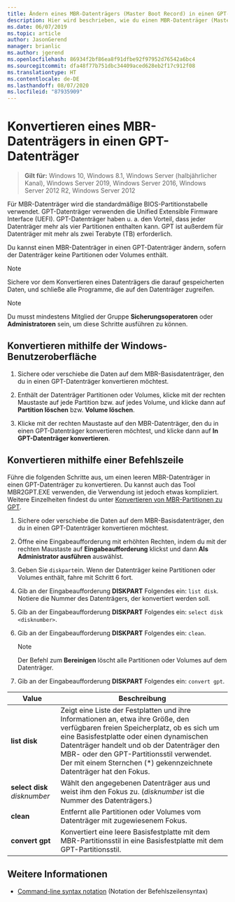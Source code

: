 ```yaml
---
title: Ändern eines MBR-Datenträgers (Master Boot Record) in einen GPT-Datenträger (GUID Partition Table, GUID-Partitionstabelle)
description: Hier wird beschrieben, wie du einen MBR-Datenträger (Master Boot Record) in einen GPT-Datenträger (GUID Partition Table, GUID-Partitionstabelle) änderst.
ms.date: 06/07/2019
ms.topic: article
author: JasonGerend
manager: brianlic
ms.author: jgerend
ms.openlocfilehash: 86934f2bf86ea8f91dfbe92f97952d76542a6bc4
ms.sourcegitcommit: dfa48f77b751dbc34409aced628eb2f17c912f08
ms.translationtype: HT
ms.contentlocale: de-DE
ms.lasthandoff: 08/07/2020
ms.locfileid: "87935909"
---
```

# <a name="convert-an-mbr-disk-into-a-gpt-disk"></a>Konvertieren eines MBR-Datenträgers in einen GPT-Datenträger

> **Gilt für:** Windows 10, Windows 8.1, Windows Server (halbjährlicher Kanal), Windows Server 2019, Windows Server 2016, Windows Server 2012 R2, Windows Server 2012

Für MBR-Datenträger wird die standardmäßige BIOS-Partitionstabelle verwendet. GPT-Datenträger verwenden die Unified Extensible Firmware Interface (UEFI). GPT-Datenträger haben u. a. den Vorteil, dass jeder Datenträger mehr als vier Partitionen enthalten kann. GPT ist außerdem für Datenträger mit mehr als zwei Terabyte (TB) erforderlich.

Du kannst einen MBR-Datenträger in einen GPT-Datenträger ändern, sofern der Datenträger keine Partitionen oder Volumes enthält.

> [!NOTE]
> Sichere vor dem Konvertieren eines Datenträgers die darauf gespeicherten Daten, und schließe alle Programme, die auf den Datenträger zugreifen.

> [!NOTE]
> Du musst mindestens Mitglied der Gruppe **Sicherungsoperatoren** oder **Administratoren** sein, um diese Schritte ausführen zu können.

## <a name="converting-using-the-windows-interface"></a>Konvertieren mithilfe der Windows-Benutzeroberfläche

1.  Sichere oder verschiebe die Daten auf dem MBR-Basisdatenträger, den du in einen GPT-Datenträger konvertieren möchtest.

2.  Enthält der Datenträger Partitionen oder Volumes, klicke mit der rechten Maustaste auf jede Partition bzw. auf jedes Volume, und klicke dann auf **Partition löschen** bzw. **Volume löschen**.

3.  Klicke mit der rechten Maustaste auf den MBR-Datenträger, den du in einen GPT-Datenträger konvertieren möchtest, und klicke dann auf **In GPT-Datenträger konvertieren**.

## <a name="converting-using-a-command-line"></a>Konvertieren mithilfe einer Befehlszeile

Führe die folgenden Schritte aus, um einen leeren MBR-Datenträger in einen GPT-Datenträger zu konvertieren. Du kannst auch das Tool MBR2GPT.EXE verwenden, die Verwendung ist jedoch etwas kompliziert. Weitere Einzelheiten findest du unter [Konvertieren von MBR-Partitionen zu GPT](/windows/deployment/mbr-to-gpt).

1.  Sichere oder verschiebe die Daten auf dem MBR-Basisdatenträger, den du in einen GPT-Datenträger konvertieren möchtest.

2.  Öffne eine Eingabeaufforderung mit erhöhten Rechten, indem du mit der rechten Maustaste auf **Eingabeaufforderung** klickst und dann **Als Administrator ausführen** auswählst.

3. Geben Sie `diskpart`ein. Wenn der Datenträger keine Partitionen oder Volumes enthält, fahre mit Schritt 6 fort.

4.  Gib an der Eingabeaufforderung **DISKPART** Folgendes ein: `list disk`. Notiere die Nummer des Datenträgers, der konvertiert werden soll.

5.  Gib an der Eingabeaufforderung **DISKPART** Folgendes ein: `select disk <disknumber>`.

6.  Gib an der Eingabeaufforderung **DISKPART** Folgendes ein: `clean`.

    > [!NOTE]
    > Der Befehl zum **Bereinigen** löscht alle Partitionen oder Volumes auf dem Datenträger.

7.  Gib an der Eingabeaufforderung **DISKPART** Folgendes ein: `convert gpt`.

| Value  | Beschreibung  |
| ----- | ---- |
| **list disk** | Zeigt eine Liste der Festplatten und ihre Informationen an, etwa ihre Größe, den verfügbaren freien Speicherplatz, ob es sich um eine Basisfestplatte oder einen dynamischen Datenträger handelt und ob der Datenträger den MBR- oder den GPT-Partitionsstil verwendet. Der mit einem Sternchen (*) gekennzeichnete Datenträger hat den Fokus. |
| **select disk** *disknumber* | Wählt den angegebenen Datenträger aus und weist ihm den Fokus zu. (*disknumber* ist die Nummer des Datenträgers.) |
| **clean** | Entfernt alle Partitionen oder Volumes vom Datenträger mit zugewiesenem Fokus.  |
| **convert gpt**| Konvertiert eine leere Basisfestplatte mit dem MBR-Partitionsstil in eine Basisfestplatte mit dem GPT-Partitionsstil. |

## <a name="see-also"></a>Weitere Informationen

-   [Command-line syntax notation](/previous-versions/orphan-topics/ws.11/cc742449(v=ws.11)) (Notation der Befehlszeilensyntax)
